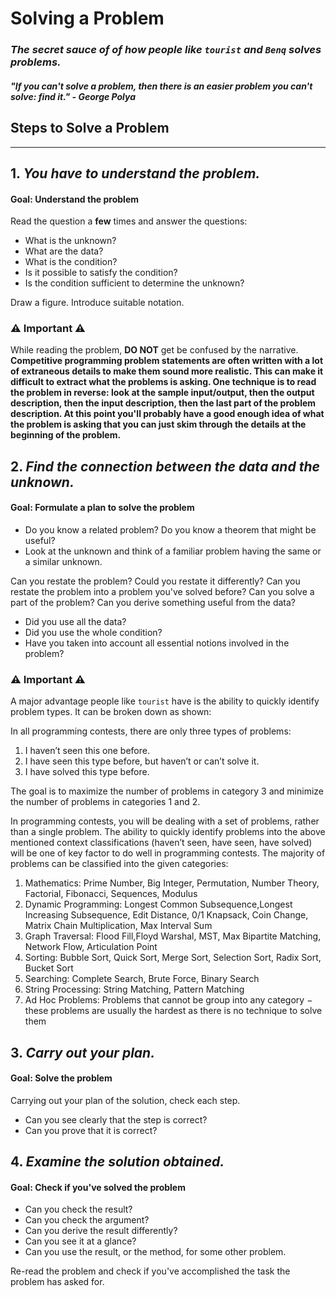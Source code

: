 # Solving a Problem

### **_The secret sauce of of how people like `tourist` and `Benq` solves problems._**

##### **_"If you can't solve a problem, then there is an easier problem you can't solve: find it." - George Polya_**

## Steps to Solve a Problem

---

## 1. **_You have to understand the problem._**

#### **Goal: Understand the problem**

Read the question a **few** times and answer the questions:

- What is the unknown?
- What are the data?
- What is the condition?
- Is it possible to satisfy the condition?
- Is the condition sufficient to determine the unknown?

Draw a figure. Introduce suitable notation.

### ⚠️ Important ⚠️

While reading the problem, **DO NOT** get be confused by the narrative. **Competitive programming problem statements are often written with a lot of extraneous details to make them sound more realistic. This can make it difficult to extract what the problems is asking. One technique is to read the problem in reverse: look at the sample input/output, then the output description, then the input description, then the last part of the problem description. At this point you'll probably have a good enough idea of what the problem is asking that you can just skim through the details at the beginning of the problem.**

## 2. _**Find the connection between the data and the unknown.**_

#### **Goal: Formulate a plan to solve the problem**

- Do you know a related problem? Do you know a theorem that might be useful?
- Look at the unknown and think of a familiar problem having the same or a similar unknown.

Can you restate the problem? Could you restate it differently? Can you restate the problem into a problem you've solved before? Can you solve a part of the problem? Can you derive something useful from the data?

- Did you use all the data?
- Did you use the whole condition?
- Have you taken into account all essential notions involved in the problem?

### ⚠️ Important ⚠️

A major advantage people like `tourist` have is the ability to quickly identify problem types. It can be broken down as shown:

In all programming contests, there are only three types of problems:

1. I haven’t seen this one before.
2. I have seen this type before, but haven’t or can’t solve it.
3. I have solved this type before.

The goal is to maximize the number of problems in category $3$ and minimize the number of problems in categories $1$ and $2$.

In programming contests, you will be dealing with a set of problems, rather than a single problem. The ability to quickly identify problems into the above mentioned context classifications (haven’t seen, have seen, have solved) will be one of key factor to do well in programming contests. The majority of problems can be classified into the given categories:

1. Mathematics: Prime Number, Big Integer, Permutation, Number Theory, Factorial,  Fibonacci, Sequences, Modulus
2. Dynamic Programming: Longest Common Subsequence,Longest Increasing Subsequence, Edit Distance, 0/1 Knapsack, Coin Change, Matrix Chain Multiplication, Max Interval Sum
3. Graph Traversal: Flood Fill,Floyd Warshal, MST, Max Bipartite Matching, Network Flow, Articulation Point
4. Sorting: Bubble Sort, Quick Sort, Merge Sort, Selection Sort, Radix Sort, Bucket Sort
5. Searching: Complete Search, Brute Force, Binary Search
6. String Processing: String Matching, Pattern Matching
7. Ad Hoc Problems: Problems that cannot be group into any category $-$ these problems are usually the hardest as there is no technique to solve them

## 3. _**Carry out your plan.**_

#### **Goal: Solve the problem**

Carrying out your plan of the solution, check each step.

- Can you see clearly that the step is correct?
- Can you prove that it is correct?

## 4. _**Examine the solution obtained.**_

#### **Goal: Check if you've solved the problem**

- Can you check the result?
- Can you check the argument?
- Can you derive the result differently?
- Can you see it at a glance?
- Can you use the result, or the method, for some other problem.

Re-read the problem and check if you've accomplished the task the problem has asked for.

